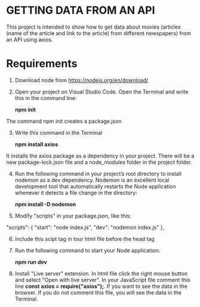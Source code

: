 # GETTING DATA FROM AN API

This project is intended to show how to get data about movies (articles (name of the article and link to the article) from different newspapers) from an API using axios.

# Requirements

1. Download node from https://nodejs.org/en/download/


2. Open your project on Visual Studio Code. Open the Terminal and write this in the command line:

    **npm init**

The command npm init creates a package.json


3.  Write this command in the Terminal

    **npm install axios**

It installs the axios package as a dependency in your project. There will be a new package-lock.json file and a node_modules folder in the project folder.


4. Run the following command in your project’s root directory to install nodemon as a dev dependency.  Nodemon is an excellent local development tool that automatically restarts the Node application whenever it detects a file change in the directory:

    **npm install -D nodemon**


5. Modify "scripts" in your package.json, like this:

"scripts": {
    "start": "node index.js",
    "dev": "nodemon index.js"
  },
  
6. Include this scipt tag in tour html file before the head tag 

    **<script src="node_modules/axios/dist/axios.min.js"></script>**
  

7. Run the following command to start your Node application:

    **npm run dev**


8. Install "Live server" extension. In html file click the right mouse button and select "Open with live server".
In your JavaScript file comment this line **const axios = require("axios");**. If you want to see the data in the browser. If you do not comment this file, you will see the data in the Terminal.
